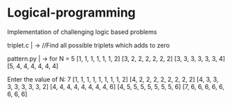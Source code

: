 # Logical-programming
Implementation of challenging logic based problems

triplet.c | ->  //Find all possible triplets which adds to zero

pattern.py | -> 
for N = 5
[1, 1, 1, 1, 1, 1, 2]
[3, 2, 2, 2, 2, 2, 2]
[3, 3, 3, 3, 3, 3, 4]
[5, 4, 4, 4, 4, 4, 4]

Enter the value of N: 7
[1, 1, 1, 1, 1, 1, 1, 1, 2]
[4, 2, 2, 2, 2, 2, 2, 2, 2]
[4, 3, 3, 3, 3, 3, 3, 3, 2]
[4, 4, 4, 4, 4, 4, 4, 4, 6]
[4, 5, 5, 5, 5, 5, 5, 5, 6]
[7, 6, 6, 6, 6, 6, 6, 6, 6]

